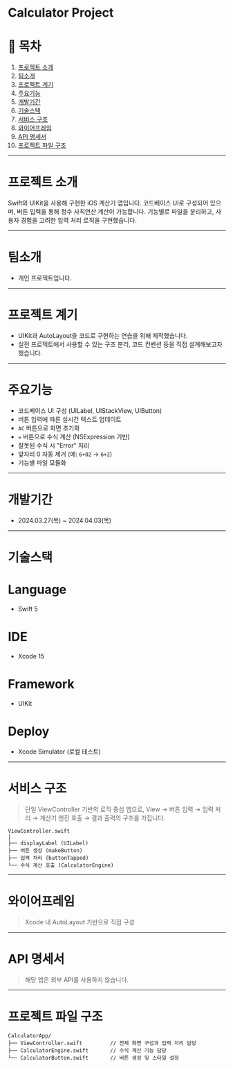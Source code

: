# Calculator Project

# 📖 목차
1. [프로젝트 소개](#프로젝트-소개)
2. [팀소개](#팀소개)
3. [프로젝트 계기](#프로젝트-계기)
4. [주요기능](#주요기능)
5. [개발기간](#개발기간)
6. [기술스택](#기술스택)
7. [서비스 구조](#서비스-구조)
8. [와이어프레임](#와이어프레임)
9. [API 명세서](#api-명세서)
10. [프로젝트 파일 구조](#프로젝트-파일-구조)
    
---

# 프로젝트 소개

Swift와 UIKit을 사용해 구현한 iOS 계산기 앱입니다. 
코드베이스 UI로 구성되어 있으며, 버튼 입력을 통해 정수 사칙연산 계산이 가능합니다. 
기능별로 파일을 분리하고, 사용자 경험을 고려한 입력 처리 로직을 구현했습니다.

---

# 팀소개
- 개인 프로젝트입니다.

---

# 프로젝트 계기
- UIKit과 AutoLayout을 코드로 구현하는 연습을 위해 제작했습니다.
- 실전 프로젝트에서 사용할 수 있는 구조 분리, 코드 컨벤션 등을 직접 설계해보고자 했습니다.

---

# 주요기능

- 코드베이스 UI 구성 (UILabel, UIStackView, UIButton)
- 버튼 입력에 따른 실시간 텍스트 업데이트
- `AC` 버튼으로 화면 초기화
- `=` 버튼으로 수식 계산 (NSExpression 기반)
- 잘못된 수식 시 "Error" 처리
- 앞자리 0 자동 제거 (예: `6+02` → `6+2`)
- 기능별 파일 모듈화

---

# 개발기간
- 2024.03.27(목) ~ 2024.04.03(목)

---

# 기술스택

# Language
- Swift 5

# IDE
- Xcode 15

# Framework
- UIKit

# Deploy
- Xcode Simulator (로컬 테스트)

---

# 서비스 구조

> 단일 ViewController 기반의 로직 중심 앱으로,
> View → 버튼 입력 → 입력 처리 → 계산기 엔진 호출 → 결과 출력의 구조를 가집니다.

```
ViewController.swift
│
├── displayLabel (UILabel)
├── 버튼 생성 (makeButton)
├── 입력 처리 (buttonTapped)
└── 수식 계산 호출 (CalculatorEngine)
```

---

# 와이어프레임

> Xcode 내 AutoLayout 기반으로 직접 구성

---

# API 명세서

> 해당 앱은 외부 API를 사용하지 않습니다.

---

# 프로젝트 파일 구조

```
CalculatorApp/
├── ViewController.swift         // 전체 화면 구성과 입력 처리 담당
├── CalculatorEngine.swift       // 수식 계산 기능 담당
└── CalculatorButton.swift       // 버튼 생성 및 스타일 설정
```
